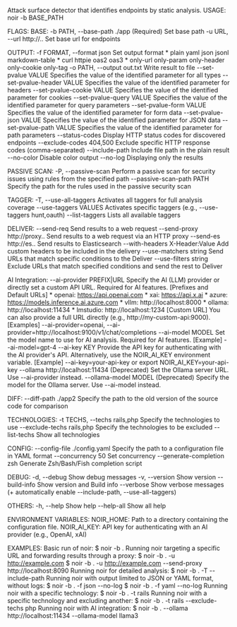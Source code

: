 Attack surface detector that identifies endpoints by static analysis.
USAGE:
  noir -b BASE_PATH <flags>

FLAGS:
  BASE:
    -b PATH, --base-path ./app       (Required) Set base path
    -u URL, --url http://..          Set base url for endpoints

  OUTPUT:
    -f FORMAT, --format json         Set output format
                                       * plain yaml json jsonl markdown-table
                                       * curl httpie oas2 oas3
                                       * only-url only-param only-header only-cookie only-tag
    -o PATH, --output out.txt        Write result to file
    --set-pvalue VALUE               Specifies the value of the identified parameter for all types
    --set-pvalue-header VALUE        Specifies the value of the identified parameter for headers
    --set-pvalue-cookie VALUE        Specifies the value of the identified parameter for cookies
    --set-pvalue-query VALUE         Specifies the value of the identified parameter for query parameters
    --set-pvalue-form VALUE          Specifies the value of the identified parameter for form data
    --set-pvalue-json VALUE          Specifies the value of the identified parameter for JSON data
    --set-pvalue-path VALUE          Specifies the value of the identified parameter for path parameters
    --status-codes                   Display HTTP status codes for discovered endpoints
    --exclude-codes 404,500          Exclude specific HTTP response codes (comma-separated)
    --include-path                   Include file path in the plain result
    --no-color                       Disable color output
    --no-log                         Displaying only the results

  PASSIVE SCAN:
    -P, --passive-scan               Perform a passive scan for security issues using rules from the specified path
    --passive-scan-path PATH         Specify the path for the rules used in the passive security scan

  TAGGER:
    -T, --use-all-taggers            Activates all taggers for full analysis coverage
    --use-taggers VALUES             Activates specific taggers (e.g., --use-taggers hunt,oauth)
    --list-taggers                   Lists all available taggers

  DELIVER:
    --send-req                       Send results to a web request
    --send-proxy http://proxy..      Send results to a web request via an HTTP proxy
    --send-es http://es..            Send results to Elasticsearch
    --with-headers X-Header:Value    Add custom headers to be included in the delivery
    --use-matchers string            Send URLs that match specific conditions to the Deliver
    --use-filters string             Exclude URLs that match specified conditions and send the rest to Deliver

  AI Integration:
    --ai-provider PREFIX|URL         Specify the AI (LLM) provider or directly set a custom API URL. Required for AI features.
                                       [Prefixes and Default URLs]
                                       * openai: https://api.openai.com
                                       * xai: https://api.x.ai
                                       * azure: https://models.inference.ai.azure.com
                                       * vllm: http://localhost:8000
                                       * ollama: http://localhost:11434
                                       * lmstudio: http://localhost:1234
                                       [Custom URL] You can also provide a full URL directly (e.g., http://my-custom-api:9000).
                                       [Examples] --ai-provider=openai, --ai-provider=http://localhost:9100/v1/chat/completions
    --ai-model MODEL                 Set the model name to use for AI analysis. Required for AI features.
                                       [Example] --ai-model=gpt-4
    --ai-key KEY                     Provide the API key for authenticating with the AI provider's API. Alternatively, use the NOIR_AI_KEY environment variable.
                                       [Example] --ai-key=your-api-key  or  export NOIR_AI_KEY=your-api-key
    --ollama http://localhost:11434  (Deprecated) Set the Ollama server URL. Use --ai-provider instead.
    --ollama-model MODEL             (Deprecated) Specify the model for the Ollama server. Use --ai-model instead.

  DIFF:
    --diff-path ./app2               Specify the path to the old version of the source code for comparison

  TECHNOLOGIES:
    -t TECHS, --techs rails,php      Specify the technologies to use
    --exclude-techs rails,php        Specify the technologies to be excluded
    --list-techs                     Show all technologies

  CONFIG:
    --config-file ./config.yaml      Specify the path to a configuration file in YAML format
    --concurrency 50                 Set concurrency
    --generate-completion zsh        Generate Zsh/Bash/Fish completion script

  DEBUG:
    -d, --debug                      Show debug messages
    -v, --version                    Show version
    --build-info                     Show version and Build info
    --verbose                        Show verbose messages (+ automatically enable --include-path, --use-all-taggers)

  OTHERS:
    -h, --help                       Show help
    --help-all                       Show all help

ENVIRONMENT VARIABLES:
  NOIR_HOME: Path to a directory containing the configuration file.
  NOIR_AI_KEY: API key for authenticating with an AI provider (e.g., OpenAI, xAI)

EXAMPLES:
  Basic run of noir:
      $ noir -b .
  Running noir targeting a specific URL and forwarding results through a proxy:
      $ noir -b . -u http://example.com
      $ noir -b . -u http://example.com --send-proxy http://localhost:8090
  Running noir for detailed analysis:
      $ noir -b . -T --include-path
  Running noir with output limited to JSON or YAML format, without logs:
      $ noir -b . -f json --no-log
      $ noir -b . -f yaml --no-log
  Running noir with a specific technology:
      $ noir -b . -t rails
  Running noir with a specific technology and excluding another:
      $ noir -b . -t rails --exclude-techs php
  Running noir with AI integration:
      $ noir -b . --ollama http://localhost:11434 --ollama-model llama3
